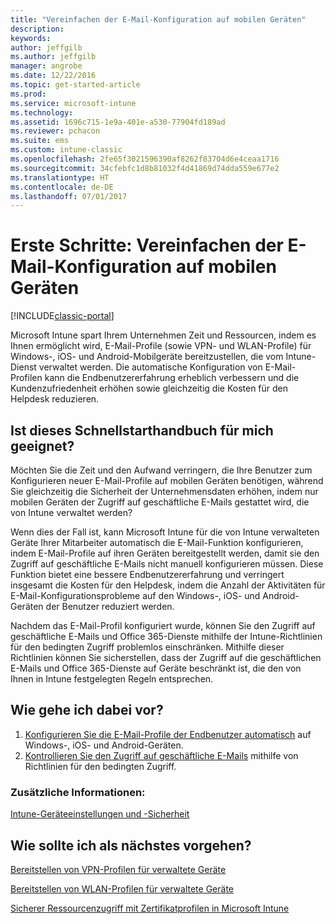 ```yaml
---
title: "Vereinfachen der E-Mail-Konfiguration auf mobilen Geräten"
description: 
keywords: 
author: jeffgilb
ms.author: jeffgilb
manager: angrobe
ms.date: 12/22/2016
ms.topic: get-started-article
ms.prod: 
ms.service: microsoft-intune
ms.technology: 
ms.assetid: 1696c715-1e9a-401e-a530-77904fd189ad
ms.reviewer: pchacon
ms.suite: ems
ms.custom: intune-classic
ms.openlocfilehash: 2fe65f3021596390af8262f83704d6e4ceaa1716
ms.sourcegitcommit: 34cfebfc1d8b81032f4d41869d74dda559e677e2
ms.translationtype: HT
ms.contentlocale: de-DE
ms.lasthandoff: 07/01/2017
---
```

# <a name="quick-start-guide-simplify-email-configuration-on-mobile-devices"></a>Erste Schritte: Vereinfachen der E-Mail-Konfiguration auf mobilen Geräten

[!INCLUDE[classic-portal](../includes/classic-portal.md)]

Microsoft Intune spart Ihrem Unternehmen Zeit und Ressourcen, indem es Ihnen ermöglicht wird, E-Mail-Profile (sowie VPN- und WLAN-Profile) für Windows-, iOS- und Android-Mobilgeräte bereitzustellen, die vom Intune-Dienst verwaltet werden. Die automatische Konfiguration von E-Mail-Profilen kann die Endbenutzererfahrung erheblich verbessern und die Kundenzufriedenheit erhöhen sowie gleichzeitig die Kosten für den Helpdesk reduzieren.

## <a name="is-this-quick-start-guide-right-for-me"></a>Ist dieses Schnellstarthandbuch für mich geeignet?
Möchten Sie die Zeit und den Aufwand verringern, die Ihre Benutzer zum Konfigurieren neuer E-Mail-Profile auf mobilen Geräten benötigen, während Sie gleichzeitig die Sicherheit der Unternehmensdaten erhöhen, indem nur mobilen Geräten der Zugriff auf geschäftliche E-Mails gestattet wird, die von Intune verwaltet werden?

Wenn dies der Fall ist, kann Microsoft Intune für die von Intune verwalteten Geräte Ihrer Mitarbeiter automatisch die E-Mail-Funktion konfigurieren, indem E-Mail-Profile auf ihren Geräten bereitgestellt werden, damit sie den Zugriff auf geschäftliche E-Mails nicht manuell konfigurieren müssen. Diese Funktion bietet eine bessere Endbenutzererfahrung und verringert insgesamt die Kosten für den Helpdesk, indem die Anzahl der Aktivitäten für E-Mail-Konfigurationsprobleme auf den Windows-, iOS- und Android-Geräten der Benutzer reduziert werden.

Nachdem das E-Mail-Profil konfiguriert wurde, können Sie den Zugriff auf geschäftliche E-Mails und Office 365-Dienste mithilfe der Intune-Richtlinien für den bedingten Zugriff problemlos einschränken. Mithilfe dieser Richtlinien können Sie sicherstellen, dass der Zugriff auf die geschäftlichen E-Mails und Office 365-Dienste auf Geräte beschränkt ist, die den von Ihnen in Intune festgelegten Regeln entsprechen.

## <a name="how-do-i-do-it"></a>Wie gehe ich dabei vor?
1.  [Konfigurieren Sie die E-Mail-Profile der Endbenutzer automatisch](/intune-classic/deploy-use/configure-access-to-corporate-email-using-email-profiles-with-microsoft-intune) auf Windows-, iOS- und Android-Geräten.
2.  [Kontrollieren Sie den Zugriff auf geschäftliche E-Mails](/intune-classic/deploy-use/restrict-access-to-email-and-o365-services-with-microsoft-intune) mithilfe von Richtlinien für den bedingten Zugriff.


### <a name="additional-information"></a>Zusätzliche Informationen:
[Intune-Geräteeinstellungen und -Sicherheit](/intune-classic/deploy-use/manage-settings-and-features-on-your-devices-with-microsoft-intune-policies)

## <a name="what-should-i-do-next"></a>Wie sollte ich als nächstes vorgehen?
[Bereitstellen von VPN-Profilen für verwaltete Geräte](/intune-classic/deploy-use/vpn-connections-in-microsoft-intune)

[Bereitstellen von WLAN-Profilen für verwaltete Geräte](/intune-classic/deploy-use/wi-fi-connections-in-microsoft-intune)

[Sicherer Ressourcenzugriff mit Zertifikatprofilen in Microsoft Intune](/intune-classic/deploy-use/secure-resource-access-with-certificate-profiles)
